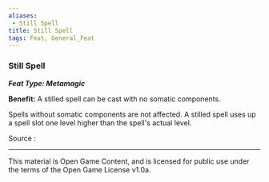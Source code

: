 ```yaml
---
aliases:
 - Still Spell
title: Still Spell
tags: Feat, General_Feat
---
```

### Still Spell 
***Feat Type: Metamagic***

**Benefit:** A stilled spell can be cast with no somatic components.

Spells without somatic components are not affected. A stilled spell uses
up a spell slot one level higher than the spell's actual level.


Source :

---

This material is Open Game Content, and is licensed for public use under the terms of the Open Game License v1.0a.
